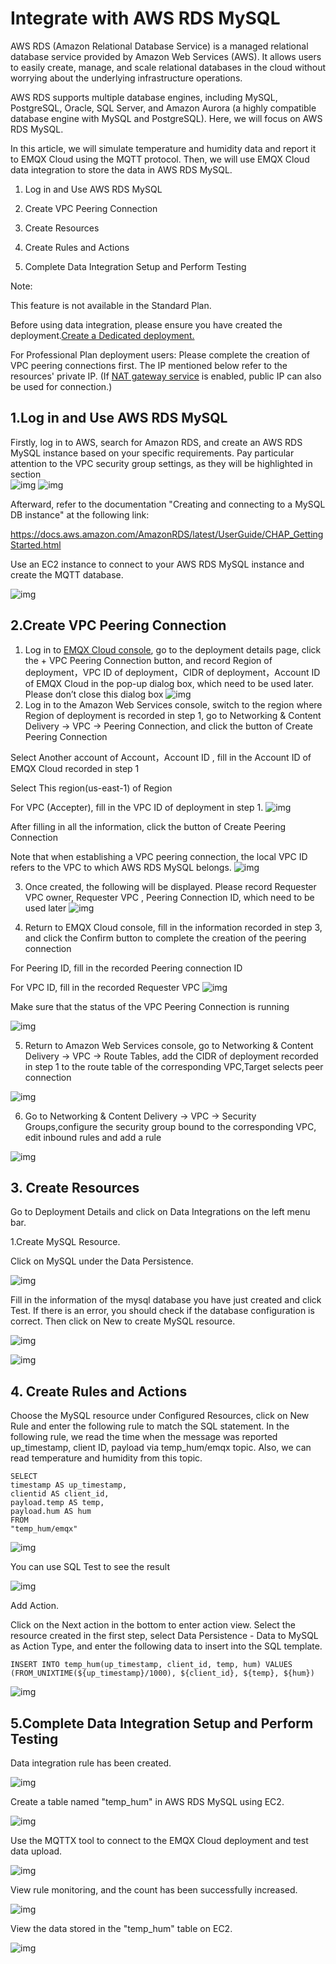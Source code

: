 # Integrate with AWS RDS MySQL

AWS RDS (Amazon Relational Database Service) is a managed relational database service provided by Amazon Web Services (AWS). It allows users to easily create, manage, and scale relational databases in the cloud without worrying about the underlying infrastructure operations.


AWS RDS supports multiple database engines, including MySQL, PostgreSQL, Oracle, SQL Server, and Amazon Aurora (a highly compatible database engine with MySQL and PostgreSQL). Here, we will focus on AWS RDS MySQL.
 

In this article, we will simulate temperature and humidity data and report it to EMQX Cloud using the MQTT protocol. Then, we will use EMQX Cloud data integration to store the data in AWS RDS MySQL.


1. Log in and Use AWS RDS MySQL

2. Create VPC Peering Connection

3. Create Resources

4. Create Rules and Actions

5. Complete Data Integration Setup and Perform Testing
 

Note:

This feature is not available in the Standard Plan.

Before using data integration, please ensure you have created the deployment.[Create a Dedicated deployment.](../create/dedicated.md)

For Professional Plan deployment users: Please complete the creation of VPC peering connections first. The IP mentioned below refer to the resources' private IP. (If [NAT gateway service](../vas/nat-gateway.md) is enabled, public IP can also be used for connection.)

## 1.Log in and Use AWS RDS MySQL

Firstly, log in to AWS, search for Amazon RDS, and create an AWS RDS MySQL instance based on your specific requirements. Pay particular attention to the VPC security group settings, as they will be highlighted in section  
![img](./_assets/wps1.png)
![img](./_assets/wps2.png)

 

Afterward, refer to the documentation "Creating and connecting to a MySQL DB instance" at the following link:

https://docs.aws.amazon.com/AmazonRDS/latest/UserGuide/CHAP_GettingStarted.html

 

Use an EC2 instance to connect to your AWS RDS MySQL instance and create the MQTT database.

![img](./_assets/wps3.png) 


## 2.Create VPC Peering Connection

1. Log in to [EMQX Cloud console](https://cloud-intl.emqx.com/console), go to the deployment details page, click the + VPC Peering Connection button, and record Region of deployment，VPC ID of deployment，CIDR of deployment，Account ID of EMQX Cloud in the pop-up dialog box, which need to be used later. Please don’t close this dialog box
![img](./_assets/wps4.png)
2. Log in to the Amazon Web Services console, switch to the region where Region of deployment is recorded in step 1, go to Networking & Content Delivery -> VPC -> Peering Connection, and click the button of Create Peering Connection

 

Select Another account of Account，Account ID , fill in the Account ID of EMQX Cloud recorded in step 1

Select This region(us-east-1) of Region

For VPC (Accepter), fill in the VPC ID of deployment in step 1.
![img](./_assets/wps5.png)

After filling in all the information, click the button of Create Peering Connection

 

Note that when establishing a VPC peering connection, the local VPC ID refers to the VPC to which AWS RDS MySQL belongs.
![img](./_assets/wps6.png) 

 

3. Once created, the following will be displayed. Please record Requester VPC owner, Requester VPC , Peering Connection ID, which need to be used later
   ![img](./_assets/wps7.png)

 

4. Return to EMQX Cloud console, fill in the information recorded in step 3, and click the Confirm button to complete the creation of the peering connection

For Peering ID, fill in the recorded Peering connection ID

For VPC ID, fill in the recorded Requester VPC 
![img](./_assets/wps8.png)

 

Make sure that the status of the VPC Peering Connection is running

![img](./_assets/wps9.png) 

 

5. Return to Amazon Web Services console, go to Networking & Content Delivery -> VPC -> Route Tables, add the CIDR of deployment recorded in step 1 to the route table of the corresponding VPC,Target selects peer connection

![img](./_assets/wps10.png)

 

6. Go to Networking & Content Delivery -> VPC -> Security Groups,configure the security group bound to the corresponding VPC, edit inbound rules and add a rule

![img](./_assets/wps11.png)



## 3. Create Resources

Go to Deployment Details and click on Data Integrations on the left menu bar.

 

1.Create MySQL Resource.

 

Click on MySQL under the Data Persistence.

![img](./_assets/wps12.png) 

 

Fill in the information of the mysql database you have just created and click Test. If there is an error, you should check if the database configuration is correct. Then click on New to create MySQL resource.

![img](./_assets/wps13.png) 

![img](./_assets/wps14.png) 

## 4. Create Rules and Actions

Choose the MySQL resource under Configured Resources, click on New Rule and enter the following rule to match the SQL statement. In the following rule, we read the time when the message was reported up_timestamp, client ID, payload via temp_hum/emqx topic. Also, we can read temperature and humidity from this topic.

 

```
SELECT 
timestamp AS up_timestamp, 
clientid AS client_id,
payload.temp AS temp, 
payload.hum AS hum 
FROM 
"temp_hum/emqx"
```



![img](./_assets/wps15.png) 

You can use SQL Test to see the result

![img](./_assets/wps16.png)



Add Action.

Click on the Next action in the bottom to enter action view. Select the resource created in the first step, select Data Persistence - Data to MySQL as Action Type, and enter the following data to insert into the SQL template.

```
INSERT INTO temp_hum(up_timestamp, client_id, temp, hum) VALUES (FROM_UNIXTIME(${up_timestamp}/1000), ${client_id}, ${temp}, ${hum}) 
```

 

![img](./_assets/wps17.png) 

 

## 5.Complete Data Integration Setup and Perform Testing

 Data integration rule has been created.

![img](./_assets/wps18.png) 

 

 Create a table named "temp_hum" in AWS RDS MySQL using EC2.

![img](./_assets/wps19.png) 


 Use the MQTTX tool to connect to the EMQX Cloud deployment and test data upload.

![img](./_assets/wps20.png) 


 View rule monitoring, and the count has been successfully increased.

![img](./_assets/wps21.png) 

View the data stored in the "temp_hum" table on EC2.

![img](./_assets/wps22.png) 